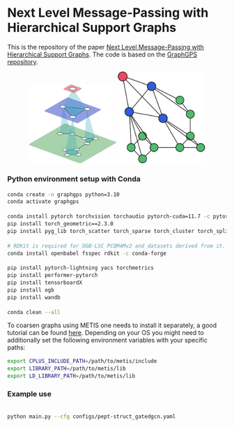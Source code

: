 # Next Level Message-Passing with Hierarchical Support Graphs


<!-- ![GraphGPS-viz](./GraphGPS.png) -->

This is the repository of the paper [Next Level Message-Passing with Hierarchical Support Graphs]().
The code is based on the [GraphGPS repository](https://github.com/rampasek/GraphGPS).


<p align="center">
  <img src="./hsg_3d.png" width="200" />
  <img src="./hsg_2d.png" width="200" /> 
</p>

### Python environment setup with Conda

```bash
conda create -n graphgps python=3.10
conda activate graphgps

conda install pytorch torchvision torchaudio pytorch-cuda=11.7 -c pytorch -c nvidia
pip install torch_geometric==2.3.0
pip install pyg_lib torch_scatter torch_sparse torch_cluster torch_spline_conv -f https://data.pyg.org/whl/torch-2.0.0+cu117.html

# RDKit is required for OGB-LSC PCQM4Mv2 and datasets derived from it.  
conda install openbabel fsspec rdkit -c conda-forge

pip install pytorch-lightning yacs torchmetrics
pip install performer-pytorch
pip install tensorboardX
pip install ogb
pip install wandb

conda clean --all
```

To coarsen graphs using METIS one needs to install it separately, a good tutorial can be found [here](https://medium.com/@beppe2hd/a-simple-guide-to-set-up-pyg-with-metis-support-on-mac-and-linux-378e833d4de3).
Depending on your OS you might need to additionally set the following environment variables with your specific paths:
```bash	
export CPLUS_INCLUDE_PATH=/path/to/metis/include
export LIBRARY_PATH=/path/to/metis/lib
export LD_LIBRARY_PATH=/path/to/metis/lib
```

### Example use

```bash

python main.py --cfg configs/pept-struct_gatedgcn.yaml

```